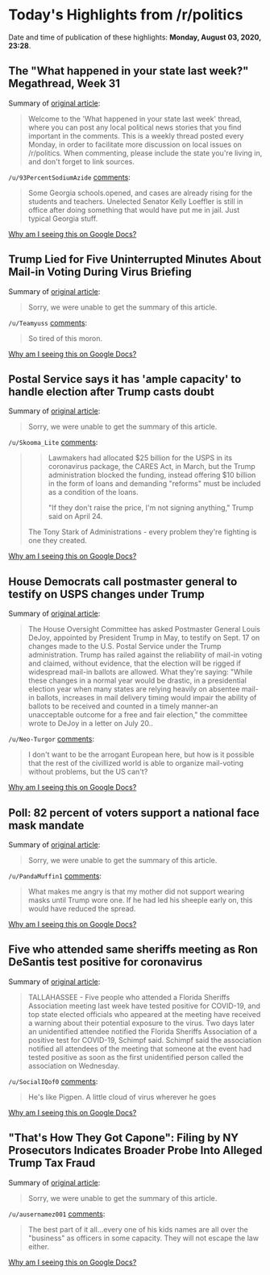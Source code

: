 # Today's Highlights from /r/politics

Date and time of publication of these highlights: **Monday, August 03, 2020, 23:28**.

## The "What happened in your state last week?" Megathread, Week 31

Summary of [original article](https://www.reddit.com/r/politics/comments/i2zh91/the_what_happened_in_your_state_last_week/):

> Welcome to the 'What happened in your state last week' thread, where you can post any local political news stories that you find important in the comments. This is a weekly thread posted every Monday, in order to facilitate more discussion on local issues on /r/politics. When commenting, please include the state you're living in, and don't forget to link sources.

`/u/93PercentSodiumAzide` [comments](https://www.reddit.com/r/politics/comments/i2zh91/the_what_happened_in_your_state_last_week/):

> Some Georgia schools.opened, and cases are already rising for the students and teachers. Unelected Senator Kelly Loeffler is still in office after doing something that would have put me in jail. Just typical Georgia stuff.

[Why am I seeing this on Google Docs?](https://docs.google.com/document/d/1Dc6We63vOXIZsc0op-Bt4abqkYjXzOigalQqFxmvvbM/edit?usp=sharing)

## Trump Lied for Five Uninterrupted Minutes About Mail-in Voting During Virus Briefing

Summary of [original article](https://www.rollingstone.com/politics/politics-news/trump-lied-mail-in-voting-virus-briefing-1038955/):

> Sorry, we were unable to get the summary of this article.

`/u/Teamyuss` [comments](https://www.reddit.com/r/politics/comments/i3a4hy/trump_lied_for_five_uninterrupted_minutes_about/):

> So tired of this moron.

[Why am I seeing this on Google Docs?](https://docs.google.com/document/d/1Dc6We63vOXIZsc0op-Bt4abqkYjXzOigalQqFxmvvbM/edit?usp=sharing)

## Postal Service says it has 'ample capacity' to handle election after Trump casts doubt

Summary of [original article](https://www.cnn.com/2020/08/03/politics/postal-service-ample-capacity-election-trump/index.html):

> Sorry, we were unable to get the summary of this article.

`/u/Skooma_Lite` [comments](https://www.reddit.com/r/politics/comments/i370dl/postal_service_says_it_has_ample_capacity_to/):

> >Lawmakers had allocated $25 billion for the USPS in its coronavirus package, the CARES Act, in March, but the Trump administration blocked the funding, instead offering $10 billion in the form of loans and demanding "reforms" must be included as a condition of the loans.  
> >  
> >"If they don't raise the price, I'm not signing anything," Trump said on April 24.
> 
> The Tony Stark of Administrations - every problem they're fighting is one they created.

[Why am I seeing this on Google Docs?](https://docs.google.com/document/d/1Dc6We63vOXIZsc0op-Bt4abqkYjXzOigalQqFxmvvbM/edit?usp=sharing)

## House Democrats call postmaster general to testify on USPS changes under Trump

Summary of [original article](https://www.axios.com/usps-postmaster-general-trump-18ddfd55-e47c-4439-ab76-78395e76fb85.html):

> The House Oversight Committee has asked Postmaster General Louis DeJoy, appointed by President Trump in May, to testify on Sept. 17 on changes made to the U.S. Postal Service under the Trump administration. Trump has railed against the reliability of mail-in voting and claimed, without evidence, that the election will be rigged if widespread mail-in ballots are allowed. What they're saying: "While these changes in a normal year would be drastic, in a presidential election year when many states are relying heavily on absentee mail-in ballots, increases in mail delivery timing would impair the ability of ballots to be received and counted in a timely manner-an unacceptable outcome for a free and fair election," the committee wrote to DeJoy in a letter on July 20..

`/u/Neo-Turgor` [comments](https://www.reddit.com/r/politics/comments/i3599l/house_democrats_call_postmaster_general_to/):

> I don't want to be the arrogant European here, but how is it possible that the rest of the civillized world is able to organize mail-voting without problems, but the US can't?

[Why am I seeing this on Google Docs?](https://docs.google.com/document/d/1Dc6We63vOXIZsc0op-Bt4abqkYjXzOigalQqFxmvvbM/edit?usp=sharing)

## Poll: 82 percent of voters support a national face mask mandate

Summary of [original article](https://thehill.com/hilltv/what-americas-thinking/510317-poll-82-percent-of-voters-support-a-national-mask-mandate):

> Sorry, we were unable to get the summary of this article.

`/u/PandaMuffin1` [comments](https://www.reddit.com/r/politics/comments/i354x7/poll_82_percent_of_voters_support_a_national_face/):

> What makes me angry is that my mother did not support wearing masks until Trump wore one.  If he had led his sheeple early on, this would have reduced the spread.

[Why am I seeing this on Google Docs?](https://docs.google.com/document/d/1Dc6We63vOXIZsc0op-Bt4abqkYjXzOigalQqFxmvvbM/edit?usp=sharing)

## Five who attended same sheriffs meeting as Ron DeSantis test positive for coronavirus

Summary of [original article](https://www.tampabay.com/florida-politics/buzz/2020/08/03/five-who-attended-same-sheriffs-meeting-as-ron-desantis-test-positive-for-coronavirus/):

> TALLAHASSEE - Five people who attended a Florida Sheriffs Association meeting last week have tested positive for COVID-19, and top state elected officials who appeared at the meeting have received a warning about their potential exposure to the virus. Two days later an unidentified attendee notified the Florida Sheriffs Association of a positive test for COVID-19, Schimpf said. Schimpf said the association notified all attendees of the meeting that someone at the event had tested positive as soon as the first unidentified person called the association on Wednesday.

`/u/SocialIQof0` [comments](https://www.reddit.com/r/politics/comments/i36ys8/five_who_attended_same_sheriffs_meeting_as_ron/):

> He's like Pigpen. A little cloud of virus wherever he goes

[Why am I seeing this on Google Docs?](https://docs.google.com/document/d/1Dc6We63vOXIZsc0op-Bt4abqkYjXzOigalQqFxmvvbM/edit?usp=sharing)

## "That's How They Got Capone": Filing by NY Prosecutors Indicates Broader Probe Into Alleged Trump Tax Fraud

Summary of [original article](https://www.commondreams.org/news/2020/08/03/thats-how-they-got-capone-filing-ny-prosecutors-indicates-broader-probe-alleged):

> Sorry, we were unable to get the summary of this article.

`/u/ausernamez001` [comments](https://www.reddit.com/r/politics/comments/i35alj/thats_how_they_got_capone_filing_by_ny/):

> The best part of it all...every one of his kids names are all over the "business" as officers in some capacity.  They will not escape the law either.

[Why am I seeing this on Google Docs?](https://docs.google.com/document/d/1Dc6We63vOXIZsc0op-Bt4abqkYjXzOigalQqFxmvvbM/edit?usp=sharing)

